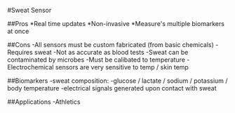 #Sweat Sensor

##Pros
*Real time updates
  *Non-invasive
  *Measure's multiple biomarkers at once

##Cons
  -All sensors must be custom fabricated (from basic chemicals)
  -Requires sweat
  -Not as accurate as blood tests
  -Sweat can be contaminated by  microbes
  -Must be calibated to temperature
  -Electrochemical sensors are very sensitive to temp / skin temp


##Biomarkers
  -sweat composition:
    -glucose / lactate / sodium / potassium / body temperature
  -electrical signals generated upon contact with sweat

##Applications
  -Athletics
